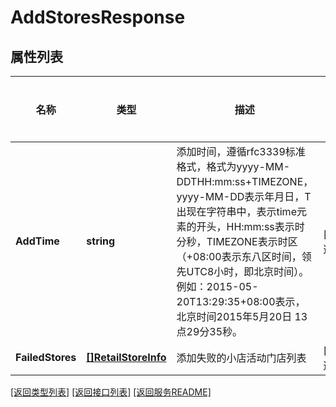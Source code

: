 # AddStoresResponse

## 属性列表

名称 | 类型 | 描述 | 补充说明
------------ | ------------- | ------------- | -------------
**AddTime** | **string** | 添加时间，遵循rfc3339标准格式，格式为yyyy-MM-DDTHH:mm:ss+TIMEZONE，yyyy-MM-DD表示年月日，T出现在字符串中，表示time元素的开头，HH:mm:ss表示时分秒，TIMEZONE表示时区（+08:00表示东八区时间，领先UTC8小时，即北京时间）。例如：2015-05-20T13:29:35+08:00表示，北京时间2015年5月20日 13点29分35秒。 | [可选] 
**FailedStores** | [**[]RetailStoreInfo**](RetailStoreInfo.md) | 添加失败的小店活动门店列表 | [可选] 

[\[返回类型列表\]](README.md#类型列表)
[\[返回接口列表\]](README.md#接口列表)
[\[返回服务README\]](README.md)


